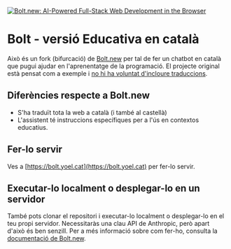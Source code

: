 [![Bolt.new: AI-Powered Full-Stack Web Development in the Browser](./public/social_preview_index.jpg)](https://bolt.new)

# Bolt - versió Educativa en català

Això és un fork (bifurcació) de [Bolt.new](https://github.com/stackblitz/bolt.new) per tal de fer un chatbot en català que pugui ajudar en l'aprenentatge de la programació. El projecte original està pensat com a exemple i [no hi ha voluntat d'incloure traduccions](https://github.com/stackblitz/bolt.new/pull/129#issuecomment-2397509219).

## Diferències respecte a Bolt.new
 
- S'ha traduït tota la web a català (i també al castellà)
- L'assistent té instruccions específiques per a l'ús en contextos educatius.

## Fer-lo servir

Ves a [https://bolt.yoel.cat](https://bolt.yoel.cat) per fer-lo servir.


## Executar-lo localment o desplegar-lo en un servidor

També pots clonar el repositori i executar-lo localment o desplegar-lo en el teu propi servidor. Necessitaràs una clau API de Anthropic, però apart d'això és ben senzill. Per a més informació sobre com fer-ho, consulta la [documentació de Bolt.new](https://github.com/yoelcabo/bolt.new/blob/main/CONTRIBUTING.md).
